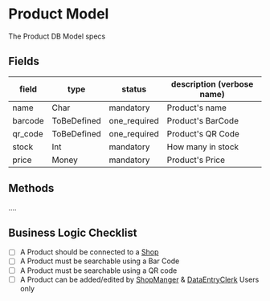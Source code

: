 # Product Model

The Product DB Model specs

## Fields

| field   | type        | status       | description (verbose name) |
| ------- | ----------- | ------------ | -------------------------- |
| name    | Char        | mandatory    | Product's name             |
| barcode | ToBeDefined | one_required | Product's BarCode          |
| qr_code | ToBeDefined | one_required | Product's QR Code          |
| stock   | Int         | mandatory    | How many in stock          |
| price   | Money       | mandatory    | Product's Price            |

## Methods

....

## Business Logic Checklist

- [ ] A Product should be connected to a [Shop](hop.md)
- [ ] A Product must be searchable using a Bar Code
- [ ] A Product must be searchable using a QR code
- [ ] A Product can be added/edited by [ShopManger](shop_manager.md) & [DataEntryClerk](data_entry_clerk.md) Users only

